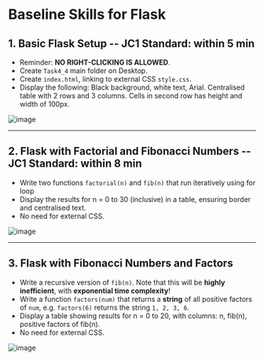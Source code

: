 # Baseline Skills for Flask

## 1. Basic Flask Setup  -- JC1 Standard: within 5 min
- Reminder: **NO RIGHT-CLICKING IS ALLOWED**.
- Create `Task4_4` main folder on Desktop.
- Create `index.html`, linking to external CSS `style.css`.
- Display the following:
  Black background, white text, Arial.
  Centralised table with 2 rows and 3 columns.
  Cells in second row has height and width of 100px.

![image](https://github.com/user-attachments/assets/112e4c62-4a59-4b03-9c3d-8fdf0de4969c)

---

## 2. Flask with Factorial and Fibonacci Numbers -- JC1 Standard: within 8 min
- Write two functions `factorial(n)` and `fib(n)` that run iteratively using for loop
- Display the results for n = 0 to 30 (inclusive) in a table, ensuring border and centralised text.
- No need for external CSS.
  
![image](https://github.com/user-attachments/assets/92e1021a-e0e4-4498-8dc5-855c3f238fc1)

---

## 3. Flask with Fibonacci Numbers and Factors
- Write a recursive version of `fib(n)`. Note that this will be **highly inefficient**, with **exponential time complexity**!
- Write a function `factors(num)` that returns a **string** of all positive factors of `num`, e.g. `factors(6)` returns the string `1, 2, 3, 6`.
- Display a table showing results for n = 0 to 20, with columns: n, fib(n), positive factors of fib(n).
- No need for external CSS.

![image](https://github.com/user-attachments/assets/ad07e4f4-4335-4d83-a582-61a94888fac2)



